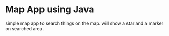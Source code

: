 # Map App using Java
simple map app to search things on the map.
will show a star and a marker on searched area.
